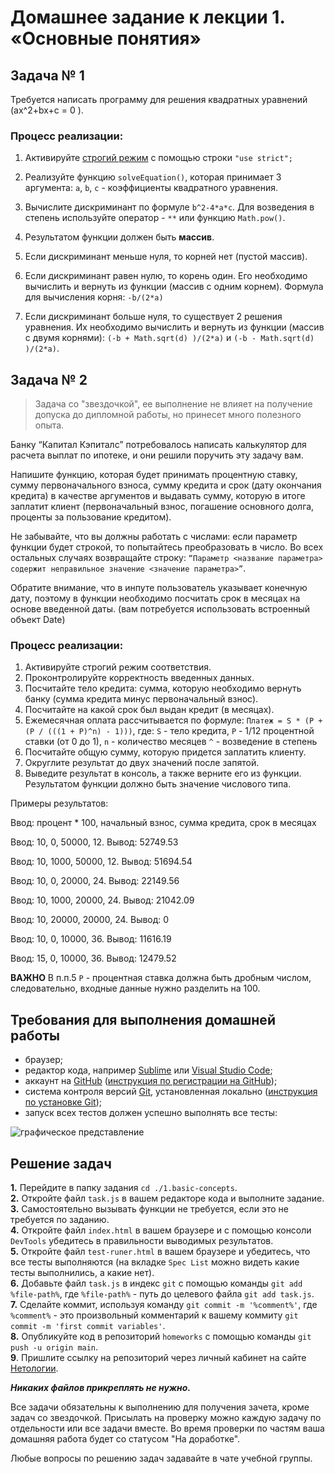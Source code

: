 # Домашнее задание к лекции 1. «Основные понятия»

## Задача № 1

Требуется написать программу для решения квадратных уравнений (ax^2+bx+c = 0 ).

### Процесс реализации:
1. Активируйте [строгий режим](https://learn.javascript.ru/strict-mode) c помощью строки `"use strict";`

2. Реализуйте функцию `solveEquation()`, которая принимает 3 аргумента: `a`, `b`, `c` - коэффициенты квадратного уравнения.

3. Вычислите дискриминант по формуле `b^2-4*a*c`. Для возведения в степень используйте оператор - `**` или функцию `Math.pow()`.
    
4. Результатом функции должен быть **массив**.

5. Если дискриминант меньше нуля, то корней нет (пустой массив).

6. Если дискриминант равен нулю, то корень один. Его необходимо вычислить и вернуть из функции (массив с одним корнем). Формула для вычисления корня: `-b/(2*a)`

7. Если дискриминант больше нуля, то существует 2 решения уравнения. Их необходимо вычислить и вернуть из функции (массив с двумя корнями): `(-b + Math.sqrt(d) )/(2*a)` и `(-b - Math.sqrt(d) )/(2*a)`.

## Задача № 2

> Задача со "звездочкой", ее выполнение не влияет на получение допуска до дипломной работы, но принесет много полезного опыта.

Банку “Капитал Кэпиталс” потребовалось написать калькулятор для расчета выплат по ипотеке, и они решили поручить эту задачу вам. 

Напишите функцию, которая будет принимать процентную ставку, сумму первоначального взноса, сумму кредита и срок (дату окончания кредита) в качестве аргументов и выдавать сумму, которую в итоге заплатит клиент (первоначальный взнос, погашение основного долга, проценты за пользование кредитом). 

Не забывайте, что вы должны работать с числами: если параметр функции будет строкой, то попытайтесь преобразовать в число. Во всех остальных случаях возвращайте строку: `“Параметр <название параметра> содержит неправильное значение <значение параметра>”`.

Обратите внимание, что в инпуте пользователь указывает конечную дату, поэтому в функции необходимо посчитать срок в месяцах на основе введенной даты. (вам потребуется использовать встроенный объект Date)

### Процесс реализации:
1. Активируйте строгий режим соответствия.
2. Проконтролируйте корректность введенных данных.
3. Посчитайте тело кредита: сумма, которую необходимо вернуть банку (сумма кредита минус первоначальный взнос).
4. Посчитайте на какой срок был выдан кредит (в месяцах).
5. Ежемесячная оплата рассчитывается по формуле: `Платеж = S * (P + (P / (((1 + P)^n) - 1)))`, где:
`S` - тело кредита, `P` - 1/12 процентной ставки (от 0 до 1), `n` - количество месяцев
`^` - возведение в степень
6. Посчитайте общую сумму, которую придется заплатить клиенту.
7. Округлите результат до двух значений после запятой.
8. Выведите результат в консоль, а также верните его из функции. Результатом функции должно быть значение числового типа.

Примеры результатов:

Ввод: процент * 100, начальный взнос, сумма кредита, срок в месяцах

Ввод: 10, 0, 50000, 12. Вывод: 52749.53

Ввод: 10, 1000, 50000, 12. Вывод: 51694.54

Ввод: 10, 0, 20000, 24. Вывод: 22149.56

Ввод: 10, 1000, 20000, 24. Вывод: 21042.09

Ввод: 10, 20000, 20000, 24. Вывод: 0

Ввод: 10, 0, 10000, 36. Вывод: 11616.19 

Ввод: 15, 0, 10000, 36. Вывод: 12479.52

**ВАЖНО**
В п.п.5 `P` - процентная ставка должна быть дробным числом, следовательно, входные данные нужно разделить на 100.

## Требования для выполнения домашней работы

* браузер;
* редактор кода, например [Sublime][1] или [Visual Studio Code][2];
* аккаунт на [GitHub][0] ([инструкция по регистрации на GitHub][3]);
* система контроля версий [Git][4], установленная локально ([инструкция по установке Git][5]);
* запуск всех тестов должен успешно выполнять все тесты:

![графическое представление](../Jasmine/results/sucessed_tasks1_1.png)

## Решение задач
**1.** Перейдите в папку задания `cd ./1.basic-concepts`. <br>
**2.** Откройте файл `task.js` в вашем редакторе кода и выполните задание. <br>
**3.** Самостоятельно вызывать функции не требуется, если это не требуется по заданию. <br>
**4.** Откройте файл `index.html` в вашем браузере и с помощью консоли `DevTools` убедитесь в правильности выводимых результатов. <br>
**5.** Откройте файл `test-runer.html` в вашем браузере и убедитесь, что все тесты выполняются (на вкладке `Spec List` можно видеть какие тесты выполнились, а какие нет). <br>
**6.** Добавьте файл `task.js` в индекс `git` с помощью команды `git add %file-path%`, где `%file-path%` - путь до целевого файла `git add task.js`. <br>
**7.** Сделайте коммит, используя команду `git commit -m '%comment%'`, где `%comment%` - это произвольный комментарий к вашему коммиту `git commit -m 'first commit variables'`. <br>
**8.** Опубликуйте код в репозиторий `homeworks` с помощью команды `git push -u origin main`.<br>
**9**. Пришлите ссылку на репозиторий через личный кабинет на сайте [Нетологии][6].<br>

[0]: https://github.com/
[1]: https://www.sublimetext.com/
[2]: https://code.visualstudio.com/
[3]: https://github.com/netology-code/guides/tree/master/github
[4]: https://git-scm.com/
[5]: https://github.com/netology-code/guides/blob/master/git/README.md
[6]: https://netology.ru/

**_Никаких файлов прикреплять не нужно._**

Все задачи обязательны к выполнению для получения зачета, кроме задач со звездочкой. Присылать на проверку можно каждую задачу по отдельности или все задачи вместе. Во время проверки по частям ваша домашняя работа будет со статусом "На доработке".

Любые вопросы по решению задач задавайте в чате учебной группы.

